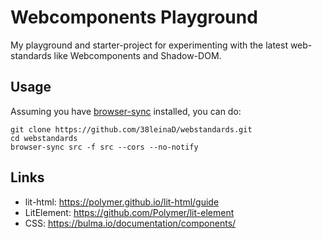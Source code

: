 # Webcomponents Playground

My playground and starter-project for experimenting with the latest web-standards like Webcomponents and Shadow-DOM.

## Usage

Assuming you have [browser-sync](https://browsersync.io/) installed, you can do:

    git clone https://github.com/38leinaD/webstandards.git
    cd webstandards
    browser-sync src -f src --cors --no-notify

## Links

* lit-html: https://polymer.github.io/lit-html/guide
* LitElement: https://github.com/Polymer/lit-element
* CSS: https://bulma.io/documentation/components/